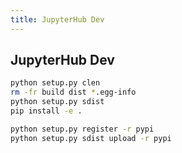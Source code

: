 ```yaml
---
title: JupyterHub Dev
---
```


## JupyterHub Dev

```bash
python setup.py clen
rm -fr build dist *.egg-info
python setup.py sdist
pip install -e .
```

```bash
python setup.py register -r pypi
python setup.py sdist upload -r pypi
```
